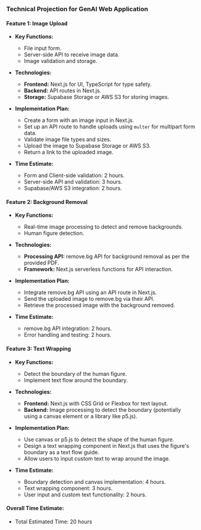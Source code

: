### Technical Projection for GenAI Web Application

#### **Feature 1: Image Upload**

- **Key Functions:**

  - File input form.
  - Server-side API to receive image data.
  - Image validation and storage.

- **Technologies:**

  - **Frontend:** Next.js for UI, TypeScript for type safety.
  - **Backend:** API routes in Next.js.
  - **Storage:** Supabase Storage or AWS S3 for storing images.

- **Implementation Plan:**

  - Create a form with an image input in Next.js.
  - Set up an API route to handle uploads using `multer` for multipart form data.
  - Validate image file types and sizes.
  - Upload the image to Supabase Storage or AWS S3.
  - Return a link to the uploaded image.

- **Time Estimate:**
  - Form and Client-side validation: 2 hours.
  - Server-side API and validation: 3 hours.
  - Supabase/AWS S3 integration: 2 hours.

#### **Feature 2: Background Removal**

- **Key Functions:**

  - Real-time image processing to detect and remove backgrounds.
  - Human figure detection.

- **Technologies:**

  - **Processing API:** remove.bg API for background removal as per the provided PDF.
  - **Framework:** Next.js serverless functions for API interaction.

- **Implementation Plan:**

  - Integrate remove.bg API using an API route in Next.js.
  - Send the uploaded image to remove.bg via their API.
  - Retrieve the processed image with the background removed.

- **Time Estimate:**
  - remove.bg API integration: 2 hours.
  - Error handling and testing: 2 hours.

#### **Feature 3: Text Wrapping**

- **Key Functions:**

  - Detect the boundary of the human figure.
  - Implement text flow around the boundary.

- **Technologies:**

  - **Frontend:** Next.js with CSS Grid or Flexbox for text layout.
  - **Backend:** Image processing to detect the boundary (potentially using a canvas element or a library like p5.js).

- **Implementation Plan:**

  - Use canvas or p5.js to detect the shape of the human figure.
  - Design a text wrapping component in Next.js that uses the figure's boundary as a text flow guide.
  - Allow users to input custom text to wrap around the image.

- **Time Estimate:**
  - Boundary detection and canvas implementation: 4 hours.
  - Text wrapping component: 3 hours.
  - User input and custom text functionality: 2 hours.

#### **Overall Time Estimate:**

- Total Estimated Time: 20 hours
